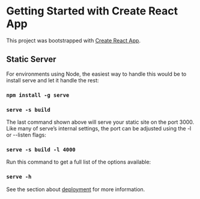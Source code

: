 # Getting Started with Create React App

This project was bootstrapped with [Create React App](https://github.com/facebook/create-react-app).

## Static Server

For environments using Node, the easiest way to handle this would be to install serve and let it handle the rest:

### `npm install -g serve`
### `serve -s build`

The last command shown above will serve your static site on the port 3000. Like many of serve’s internal settings, the port can be adjusted using the -l or --listen flags:

### `serve -s build -l 4000`

Run this command to get a full list of the options available:

### `serve -h`

See the section about [deployment](https://create-react-app.dev/docs/deployment/) for more information.
